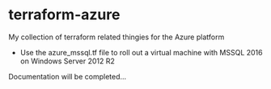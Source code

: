# terraform-azure
My collection of terraform related thingies for the Azure platform

- Use the azure_mssql.tf file to roll out a virtual machine with MSSQL 2016 on Windows Server 2012 R2

Documentation will be completed...
